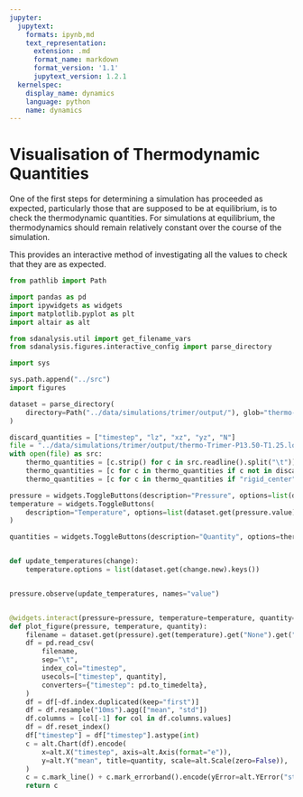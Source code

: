 ```yaml
---
jupyter:
  jupytext:
    formats: ipynb,md
    text_representation:
      extension: .md
      format_name: markdown
      format_version: '1.1'
      jupytext_version: 1.2.1
  kernelspec:
    display_name: dynamics
    language: python
    name: dynamics
---
```


# Visualisation of Thermodynamic Quantities

One of the first steps for determining a simulation has proceeded as expected,
particularly those that are supposed to be at equilibrium,
is to check the thermodynamic quantities.
For simulations at equilibrium,
the thermodynamics should remain relatively constant over the course of the simulation.

This provides an interactive method of investigating
all the values to check that they are as expected.

```python
from pathlib import Path

import pandas as pd
import ipywidgets as widgets
import matplotlib.pyplot as plt
import altair as alt

from sdanalysis.util import get_filename_vars
from sdanalysis.figures.interactive_config import parse_directory

import sys

sys.path.append("../src")
import figures
```

```python
dataset = parse_directory(
    directory=Path("../data/simulations/trimer/output/"), glob="thermo-*log"
)
```

```python
discard_quantities = ["timestep", "lz", "xz", "yz", "N"]
file = "../data/simulations/trimer/output/thermo-Trimer-P13.50-T1.25.log"
with open(file) as src:
    thermo_quantities = [c.strip() for c in src.readline().split("\t")]
    thermo_quantities = [c for c in thermo_quantities if c not in discard_quantities]
    thermo_quantities = [c for c in thermo_quantities if "rigid_center" not in c]
```

```python
pressure = widgets.ToggleButtons(description="Pressure", options=list(dataset.keys()))
temperature = widgets.ToggleButtons(
    description="Temperature", options=list(dataset.get(pressure.value).keys())
)

quantities = widgets.ToggleButtons(description="Quantity", options=thermo_quantities)


def update_temperatures(change):
    temperature.options = list(dataset.get(change.new).keys())


pressure.observe(update_temperatures, names="value")


@widgets.interact(pressure=pressure, temperature=temperature, quantity=quantities)
def plot_figure(pressure, temperature, quantity):
    filename = dataset.get(pressure).get(temperature).get("None").get("None")
    df = pd.read_csv(
        filename,
        sep="\t",
        index_col="timestep",
        usecols=["timestep", quantity],
        converters={"timestep": pd.to_timedelta},
    )
    df = df[~df.index.duplicated(keep="first")]
    df = df.resample("10ms").agg(["mean", "std"])
    df.columns = [col[-1] for col in df.columns.values]
    df = df.reset_index()
    df["timestep"] = df["timestep"].astype(int)
    c = alt.Chart(df).encode(
        x=alt.X("timestep", axis=alt.Axis(format="e")),
        y=alt.Y("mean", title=quantity, scale=alt.Scale(zero=False)),
    )
    c = c.mark_line() + c.mark_errorband().encode(yError=alt.YError("std"))
    return c
```


```python

```
